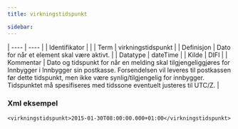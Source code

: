 ```yaml
---
title: virkningstidspunkt

sidebar:
---
```


| ---- | ---- |
| Identifikator |  |
| Term | virkningstidspunkt |
| Definisjon | Dato for når et element skal være aktivt. |
| Datatype | dateTime |
| Kilde | DIFI |
| Kommentar | Dato og tidspunkt for når en melding skal tilgjengeliggjøres for Innbygger i Innbygger sin postkasse. Forsendelsen vil leveres til postkassen før dette tidspunkt, men ikke være synlig/tilgjengelig for innbygger. Tidspunktet må spesifiseres med tidssone eventuelt justeres til UTC/Z. | 

### Xml eksempel

```
<virkningstidspunkt>2015-01-30T08:00:00.000+01:00</virkningstidspunkt>
```



